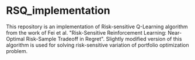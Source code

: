 # RSQ_implementation
This repository is an implementation of Risk-sensitive Q-Learning algorithm from the work of Fei et al. "Risk-Sensitive Reinforcement Learning: Near-Optimal Risk-Sample Tradeoff in Regret". Slightly modified version of this algorithm is used for solving risk-sensitive variation of portfolio optimization problem.
